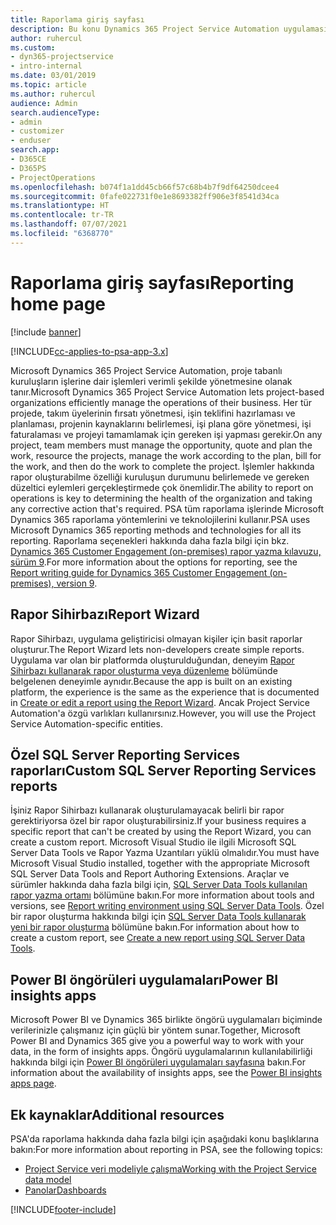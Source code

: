 ```yaml
---
title: Raporlama giriş sayfası
description: Bu konu Dynamics 365 Project Service Automation uygulamasında raporlama hakkında bilgi sağlar.
author: ruhercul
ms.custom:
- dyn365-projectservice
- intro-internal
ms.date: 03/01/2019
ms.topic: article
ms.author: ruhercul
audience: Admin
search.audienceType:
- admin
- customizer
- enduser
search.app:
- D365CE
- D365PS
- ProjectOperations
ms.openlocfilehash: b074f1a1dd45cb66f57c68b4b7f9df64250dcee4
ms.sourcegitcommit: 0fafe022731f0e1e8693382ff906e3f8541d34ca
ms.translationtype: HT
ms.contentlocale: tr-TR
ms.lasthandoff: 07/07/2021
ms.locfileid: "6368770"
---
```

# <a name="reporting-home-page"></a><span data-ttu-id="ec99b-103">Raporlama giriş sayfası</span><span class="sxs-lookup"><span data-stu-id="ec99b-103">Reporting home page</span></span>

[!include [banner](../includes/psa-now-project-operations.md)]

[!INCLUDE[cc-applies-to-psa-app-3.x](../includes/cc-applies-to-psa-app-3x.md)]

<span data-ttu-id="ec99b-104">Microsoft Dynamics 365 Project Service Automation, proje tabanlı kuruluşların işlerine dair işlemleri verimli şekilde yönetmesine olanak tanır.</span><span class="sxs-lookup"><span data-stu-id="ec99b-104">Microsoft Dynamics 365 Project Service Automation lets project-based organizations efficiently manage the operations of their business.</span></span> <span data-ttu-id="ec99b-105">Her tür projede, takım üyelerinin fırsatı yönetmesi, işin teklifini hazırlaması ve planlaması, projenin kaynaklarını belirlemesi, işi plana göre yönetmesi, işi faturalaması ve projeyi tamamlamak için gereken işi yapması gerekir.</span><span class="sxs-lookup"><span data-stu-id="ec99b-105">On any project, team members must manage the opportunity, quote and plan the work, resource the projects, manage the work according to the plan, bill for the work, and then do the work to complete the project.</span></span> <span data-ttu-id="ec99b-106">İşlemler hakkında rapor oluşturabilme özelliği kuruluşun durumunu belirlemede ve gereken düzeltici eylemleri gerçekleştirmede çok önemlidir.</span><span class="sxs-lookup"><span data-stu-id="ec99b-106">The ability to report on operations is key to determining the health of the organization and taking any corrective action that's required.</span></span> <span data-ttu-id="ec99b-107">PSA tüm raporlama işlerinde Microsoft Dynamics 365 raporlama yöntemlerini ve teknolojilerini kullanır.</span><span class="sxs-lookup"><span data-stu-id="ec99b-107">PSA uses Microsoft Dynamics 365 reporting methods and technologies for all its reporting.</span></span> <span data-ttu-id="ec99b-108">Raporlama seçenekleri hakkında daha fazla bilgi için bkz. [Dynamics 365 Customer Engagement (on-premises) rapor yazma kılavuzu, sürüm 9](/dynamics365/customerengagement/on-premises/analytics/reporting-analytics-with-dynamics-365).</span><span class="sxs-lookup"><span data-stu-id="ec99b-108">For more information about the options for reporting, see the [Report writing guide for Dynamics 365 Customer Engagement (on-premises), version 9](/dynamics365/customerengagement/on-premises/analytics/reporting-analytics-with-dynamics-365).</span></span>

## <a name="report-wizard"></a><span data-ttu-id="ec99b-109">Rapor Sihirbazı</span><span class="sxs-lookup"><span data-stu-id="ec99b-109">Report Wizard</span></span>

<span data-ttu-id="ec99b-110">Rapor Sihirbazı, uygulama geliştiricisi olmayan kişiler için basit raporlar oluşturur.</span><span class="sxs-lookup"><span data-stu-id="ec99b-110">The Report Wizard lets non-developers create simple reports.</span></span> <span data-ttu-id="ec99b-111">Uygulama var olan bir platformda oluşturulduğundan, deneyim [Rapor Sihirbazı kullanarak rapor oluşturma veya düzenleme](/dynamics365/customerengagement/on-premises/basics/create-edit-copy-report-wizard) bölümünde belgelenen deneyimle aynıdır.</span><span class="sxs-lookup"><span data-stu-id="ec99b-111">Because the app is built on an existing platform, the experience is the same as the experience that is documented in [Create or edit a report using the Report Wizard](/dynamics365/customerengagement/on-premises/basics/create-edit-copy-report-wizard).</span></span> <span data-ttu-id="ec99b-112">Ancak Project Service Automation'a özgü varlıkları kullanırsınız.</span><span class="sxs-lookup"><span data-stu-id="ec99b-112">However, you will use the Project Service Automation-specific entities.</span></span>

## <a name="custom-sql-server-reporting-services-reports"></a><span data-ttu-id="ec99b-113">Özel SQL Server Reporting Services raporları</span><span class="sxs-lookup"><span data-stu-id="ec99b-113">Custom SQL Server Reporting Services reports</span></span>

<span data-ttu-id="ec99b-114">İşiniz Rapor Sihirbazı kullanarak oluşturulamayacak belirli bir rapor gerektiriyorsa özel bir rapor oluşturabilirsiniz.</span><span class="sxs-lookup"><span data-stu-id="ec99b-114">If your business requires a specific report that can't be created by using the Report Wizard, you can create a custom report.</span></span> <span data-ttu-id="ec99b-115">Microsoft Visual Studio ile ilgili Microsoft SQL Server Data Tools ve Rapor Yazma Uzantıları yüklü olmalıdır.</span><span class="sxs-lookup"><span data-stu-id="ec99b-115">You must have Microsoft Visual Studio installed, together with the appropriate Microsoft SQL Server Data Tools and Report Authoring Extensions.</span></span> <span data-ttu-id="ec99b-116">Araçlar ve sürümler hakkında daha fazla bilgi için, [SQL Server Data Tools kullanılan rapor yazma ortamı](/dynamics365/customerengagement/on-premises/analytics/report-writing-environment-using-sql-server-data-tools) bölümüne bakın.</span><span class="sxs-lookup"><span data-stu-id="ec99b-116">For more information about tools and versions, see [Report writing environment using SQL Server Data Tools](/dynamics365/customerengagement/on-premises/analytics/report-writing-environment-using-sql-server-data-tools).</span></span> <span data-ttu-id="ec99b-117">Özel bir rapor oluşturma hakkında bilgi için [SQL Server Data Tools kullanarak yeni bir rapor oluşturma](/dynamics365/customerengagement/on-premises/analytics/create-a-new-report-using-sql-server-data-tools) bölümüne bakın.</span><span class="sxs-lookup"><span data-stu-id="ec99b-117">For information about how to create a custom report, see [Create a new report using SQL Server Data Tools](/dynamics365/customerengagement/on-premises/analytics/create-a-new-report-using-sql-server-data-tools).</span></span>

## <a name="power-bi-insights-apps"></a><span data-ttu-id="ec99b-118">Power BI öngörüleri uygulamaları</span><span class="sxs-lookup"><span data-stu-id="ec99b-118">Power BI insights apps</span></span>

<span data-ttu-id="ec99b-119">Microsoft Power BI ve Dynamics 365 birlikte öngörü uygulamaları biçiminde verilerinizle çalışmanız için güçlü bir yöntem sunar.</span><span class="sxs-lookup"><span data-stu-id="ec99b-119">Together, Microsoft Power BI and Dynamics 365 give you a powerful way to work with your data, in the form of insights apps.</span></span> <span data-ttu-id="ec99b-120">Öngörü uygulamalarının kullanılabilirliği hakkında bilgi için [Power BI öngörüleri uygulamaları sayfasına](https://powerbi.microsoft.com/power-bi-insights-apps/) bakın.</span><span class="sxs-lookup"><span data-stu-id="ec99b-120">For information about the availability of insights apps, see the [Power BI insights apps page](https://powerbi.microsoft.com/power-bi-insights-apps/).</span></span>


## <a name="additional-resources"></a><span data-ttu-id="ec99b-121">Ek kaynaklar</span><span class="sxs-lookup"><span data-stu-id="ec99b-121">Additional resources</span></span>
<span data-ttu-id="ec99b-122">PSA'da raporlama hakkında daha fazla bilgi için aşağıdaki konu başlıklarına bakın:</span><span class="sxs-lookup"><span data-stu-id="ec99b-122">For more information about reporting in PSA, see the following topics:</span></span>

- [<span data-ttu-id="ec99b-123">Project Service veri modeliyle çalışma</span><span class="sxs-lookup"><span data-stu-id="ec99b-123">Working with the Project Service data model</span></span>](reports-working-project-service-data-model.md)
- [<span data-ttu-id="ec99b-124">Panolar</span><span class="sxs-lookup"><span data-stu-id="ec99b-124">Dashboards</span></span>](reports-dashboards.md)



[!INCLUDE[footer-include](../includes/footer-banner.md)]